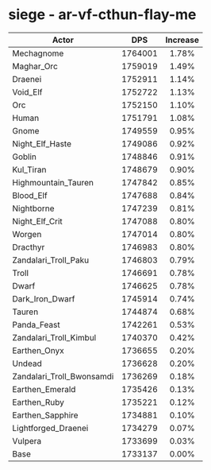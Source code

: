 # siege - ar-vf-cthun-flay-me
| Actor | DPS | Increase |
|---|:---:|:---:|
|Mechagnome|1764001|1.78%|
|Maghar_Orc|1759019|1.49%|
|Draenei|1752911|1.14%|
|Void_Elf|1752722|1.13%|
|Orc|1752150|1.10%|
|Human|1751791|1.08%|
|Gnome|1749559|0.95%|
|Night_Elf_Haste|1749086|0.92%|
|Goblin|1748846|0.91%|
|Kul_Tiran|1748679|0.90%|
|Highmountain_Tauren|1747842|0.85%|
|Blood_Elf|1747688|0.84%|
|Nightborne|1747239|0.81%|
|Night_Elf_Crit|1747088|0.80%|
|Worgen|1747014|0.80%|
|Dracthyr|1746983|0.80%|
|Zandalari_Troll_Paku|1746803|0.79%|
|Troll|1746691|0.78%|
|Dwarf|1746625|0.78%|
|Dark_Iron_Dwarf|1745914|0.74%|
|Tauren|1744874|0.68%|
|Panda_Feast|1742261|0.53%|
|Zandalari_Troll_Kimbul|1740370|0.42%|
|Earthen_Onyx|1736655|0.20%|
|Undead|1736628|0.20%|
|Zandalari_Troll_Bwonsamdi|1736269|0.18%|
|Earthen_Emerald|1735426|0.13%|
|Earthen_Ruby|1735221|0.12%|
|Earthen_Sapphire|1734881|0.10%|
|Lightforged_Draenei|1734279|0.07%|
|Vulpera|1733699|0.03%|
|Base|1733137|0.00%|
